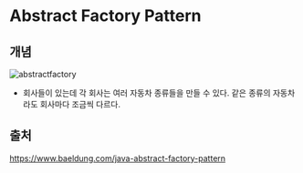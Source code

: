 # Abstract Factory Pattern

## 개념
![abstractfactory](../../images/architecture/abstractfactory.png)

- 회사들이 있는데 각 회사는 여러 자동차 종류들을 만들 수 있다. 같은 종류의 자동차라도 회사마다 조금씩 다르다.


## 출처
https://www.baeldung.com/java-abstract-factory-pattern